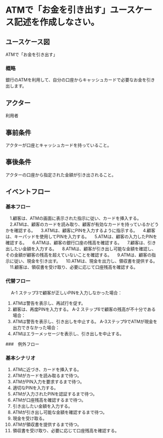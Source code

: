 # ATMで「お金を引き出す」ユースケース記述を作成しなさい。
##  ユースケース図
ATMで「お金を引き出す」
### 概略
銀行のATMを利用して、自分の口座からキャッシュカードで必要なお金を引き出します。
## アクター
利用者
## 事前条件
アクターが口座とキャッシュカードを持っていること。
## 事後条件
アクターの口座から指定された金額が引き出されること。
## イベントフロー
### 基本フロー
　1.顧客は、ATMの画面に表示された指示に従い、カードを挿入する。
　2.ATMは、顧客のカードを読み取り、顧客が有効なカードを持っているかどうかを確認する。
　3.ATMは、顧客にPINを入力するように指示する。
　4.顧客は、キーパッドを使用してPINを入力する。
　5.ATMは、顧客の入力したPINを確認する。
　6.ATMは、顧客の銀行口座の残高を確認する。
　7.顧客は、引き出したい金額を入力する。
　8.ATMは、顧客が引き出し可能な金額を確認し、その金額が顧客の残高を超えていないことを確認する。
　9.ATMは、顧客の指示に従い、現金を引き出す。
　10.ATMは、現金を出力し、領収書を提供する。
　11.顧客は、領収書を受け取り、必要に応じて口座残高を確認する。
### 代替フロー
　 A-1 ステップ3で顧客が正しいPINを入力しなかった場合：
  1. ATMは警告を表示し、再試行を促す。
  2. 顧客は、再度PINを入力する。
  A-2 ステップ6で顧客の残高が不十分である場合：
  1. ATMは警告を表示し、引き出しを中止する。
  A-3ステップ9でATMが現金を出力できなかった場合：
  1. ATMはエラーメッセージを表示し、引き出しを中止する。

  ###　例外フロー

  ### 基本シナリオ
 1. ATMに近づき、カードを挿入する。
 2. ATMがカードを読み取るまで待つ。
 3. ATMがPIN入力を要求するまで待つ。
 4. 適切なPINを入力する。
 5. ATMが入力されたPINを認証するまで待つ。
 6. ATMが口座残高を確認するまで待つ。
 7. 引き出したい金額を入力する。
8. ATMが引き出し可能な金額を確認するまで待つ。
9. 現金を受け取る。
10. ATMが領収書を提供するまで待つ。
11. 領収書を受け取り、必要に応じて口座残高を確認する。

 
